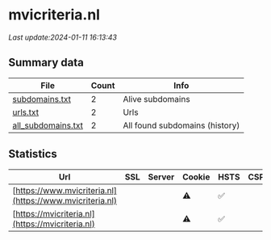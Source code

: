 # mvicriteria.nl
*Last update:2024-01-11 16:13:43*
## Summary data
| File       | Count | Info |
|------------|-------|------|
|[subdomains.txt](/data/mvicriteria/subdomains.txt)|2|Alive subdomains|
|[urls.txt](/data/mvicriteria/urls.txt)|2|Urls|
|[all_subdomains.txt](/data/mvicriteria/all_subdomains.txt)|2|All found subdomains (history)|
## Statistics
| Url | SSL | Server | Cookie | HSTS | CSP | XFO | XXP | RP | Tech |
|------------|-------|------|------|------|------|------|------|------|------|
|[https://www.mvicriteria.nl](https://www.mvicriteria.nl)| | |:warning: |:white_check_mark: | | | | |:white_check_mark: | |HSTS| |
|[https://mvicriteria.nl](https://mvicriteria.nl)| | |:warning: |:white_check_mark: | | | | |:white_check_mark: | || |